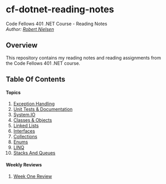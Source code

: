 # cf-dotnet-reading-notes
Code Fellows 401 .NET Course - Reading Notes  
_Author: [Robert Nielsen](https://github.com/robertjnielsen)_

## Overview
This repository contains my reading notes and reading assignments from the Code Fellows 401 .NET course.

## Table Of Contents

#### Topics
1. [Exception Handling](exception-handling.md)
2. [Unit Tests & Documentation](unit-tests-and-documentation.md)
3. [System.IO](system-io.md)
4. [Classes & Objects](classes-and-objects.md)
5. [Linked Lists](linked-lists.md)
6. [Interfaces](interfaces.md)
7. [Collections](collections.md)
8. [Enums](enums.md)
9. [LINQ](linq.md)
10. [Stacks And Queues](stacks-and-queues.md)

#### Weekly Reviews
1. [Week One Review](week-one-review.md)
